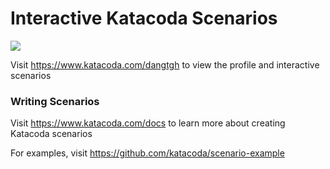 # Interactive Katacoda Scenarios

[![](http://shields.katacoda.com/katacoda/dangtgh/count.svg)](https://www.katacoda.com/dangtgh "Get your profile on Katacoda.com")

Visit https://www.katacoda.com/dangtgh to view the profile and interactive scenarios

### Writing Scenarios
Visit https://www.katacoda.com/docs to learn more about creating Katacoda scenarios

For examples, visit https://github.com/katacoda/scenario-example
